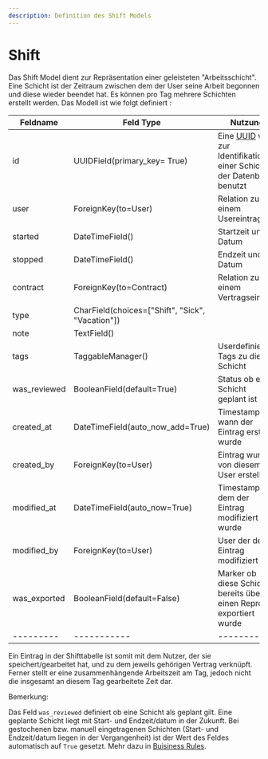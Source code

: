 ```yaml
---
description: Definition des Shift Models
---
```


# Shift

Das Shift Model dient zur Repräsentation einer geleisteten "Arbeitsschicht". Eine Schicht ist der Zeitraum zwischen
dem der User seine Arbeit begonnen und diese wieder beendet hat. Es können pro Tag mehrere Schichten erstellt
werden. Das Modell ist wie folgt definiert :

|Feldname | Feld Type | Nutzung|
|---------|-----------|--------|
| id      | UUIDField(primary_key= True) | Eine [UUID](https://de.wikipedia.org/wiki/Universally_Unique_Identifier) wird zur Identifikation einer Schicht in der Datenbank benutzt|
| user    | ForeignKey(to=User) | Relation zu einem Usereintrag |
| started | DateTimeField() | Startzeit und Datum  |
| stopped | DateTimeField() | Endzeit und Datum  |
| contract| ForeignKey(to=Contract) | Relation zu einem Vertragseintrag |
| type    | CharField(choices=\["Shift", "Sick", "Vacation"\]) |    |
| note    | TextField() |    |
| tags    | TaggableManager() | Userdefinierte Tags zu dieser Schicht |
| was_reviewed | BooleanField(default=True) | Status ob eine Schicht geplant ist|
| created_at | DateTimeField(auto_now_add=True) | Timestamp wann der Eintrag erstellt wurde    |
| created_by | ForeignKey(to=User) | Eintrag wurde von diesem User erstellt   |
| modified_at | DateTimeField(auto_now=True) |  Timestamp an dem der Eintrag modifiziert wurde  |
| modified_by | ForeignKey(to=User) | User der den Eintrag modifiziert hat   |
| was_exported | BooleanField(default=False) | Marker ob diese Schicht bereits über einen Reprot exportiert wurde |
|---------|-----------|--------|

Ein Eintrag in der Shifttabelle ist somit mit dem Nutzer, der sie speichert/gearbeitet hat, und zu dem jeweils gehörigen 
Vertrag verknüpft. Ferner stellt er eine zusammenhängende Arbeitszeit am Tag, jedoch nicht die insgesamt an diesem Tag 
gearbeitete Zeit dar.

Bemerkung:

Das Feld `was_reviewed` definiert ob eine Schicht als geplant gilt. Eine geplante
Schicht liegt mit Start- und Endzeit/datum in der Zukunft. Bei gestochenen
bzw. manuell eingetragenen Schichten (Start- und Endzeit/datum liegen in der
Vergangenheit) ist der Wert des Feldes automatisch auf `True` gesetzt.
Mehr dazu in [Buisiness Rules](business-rules/shifts.md).